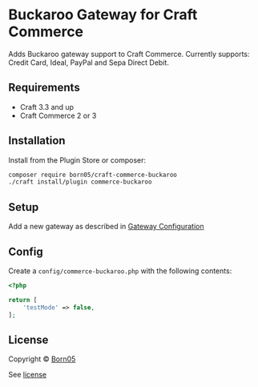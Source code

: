 # Buckaroo Gateway for Craft Commerce

Adds Buckaroo gateway support to Craft Commerce. Currently supports: Credit Card, Ideal, PayPal and Sepa Direct Debit.

## Requirements

- Craft 3.3 and up
- Craft Commerce 2 or 3

## Installation

Install from the Plugin Store or composer:

```bash
composer require born05/craft-commerce-buckaroo
./craft install/plugin commerce-buckaroo
```

## Setup

Add a new gateway as described in [Gateway Configuration](https://docs.craftcms.com/commerce/v2/gateway-config.html)

## Config

Create a `config/commerce-buckaroo.php` with the following contents:

```php
<?php

return [
    'testMode' => false,
];
```

## License

Copyright © [Born05](https://www.born05.com/)

See [license](https://github.com/born05/craft-commerce-buckaroo/blob/master/LICENSE.md)
